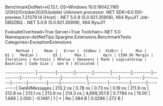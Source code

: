 
BenchmarkDotNet=v0.13.1, OS=Windows 10.0.19042.1165 (20H2/October2020Update)
Unknown processor
.NET SDK=6.0.100-preview.7.21379.14
  [Host]     : .NET 5.0.9 (5.0.921.35908), X64 RyuJIT
  Job-DBSZBQ : .NET 5.0.9 (5.0.921.35908), X64 RyuJIT

EvaluateOverhead=True  Server=True  Toolchain=.NET 5.0  
Namespace=dotNetTips.Spargine.Extensions.BenchmarkTests  Categories=ExceptionExtensions  

         Method |     Mean |   Error |  StdDev |  StdErr |      Min |       Q1 |   Median |       Q3 |      Max |        Op/s | CI99.9% Margin | Iterations | Kurtosis | MValue | Skewness | Rank | LogicalGroup | Baseline | Code Size |  Gen 0 | Allocated |
--------------- |---------:|--------:|--------:|--------:|---------:|---------:|---------:|---------:|---------:|------------:|---------------:|-----------:|---------:|-------:|---------:|-----:|------------- |--------- |----------:|-------:|----------:|
 GetAllMessages | 213.2 ns | 0.78 ns | 0.73 ns | 0.19 ns | 211.9 ns | 212.8 ns | 213.1 ns | 213.9 ns | 214.3 ns | 4,689,357.8 |      0.7784 ns |      15.00 |    1.666 |  2.000 |  -0.1491 |    1 |            * |       No |     384 B | 0.0296 |     272 B |
